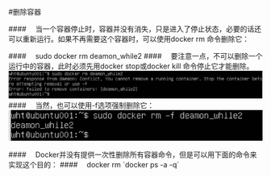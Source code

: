 #删除容器

####&emsp; 当一个容器停止时，容器并没有消失，只是进入了停止状态，必要的话还可以重新运行。如果不再需要这个容器时，可以使用docker rm 命令删除它：

 ####&emsp; sudo docker rm deamon_while2 
 ####&emsp; 要注意一点，不可以删除一个运行中的容器，此时必须先用docker stop或docker kill 命令停止它才能删除。
 ![](/assets/13.png)
 ####&emsp; 当然，也可以使用-f选项强制删除它：
 ![](/assets/14.png)
 
 ####&emsp; Docker并没有提供一次性删除所有容器命令，但是可以用下面的命令来实现这个目的：
 ####&emsp; docker rm \`docker ps -a -q`